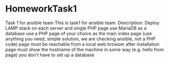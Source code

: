 # HomeworkTask1
Task 1 for ansible team
This is task1 for ansible team. 
Description:
Deploy LAMP stack on each server and single PHP page
use MariaDB as a database
use a PHP page of your choice as the main index page (use anything you need, simple solution,
we are checking ansible, not a PHP code)
page must be reachable from a local web browser after installation
page must show the hostname of the machine in some way (e.g. hello from <hostname> page)
you don't have to set up a database
